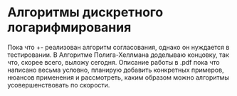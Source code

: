 # Алгоритмы дискретного логарифмирования

Пока что +- реализован алгоритм согласования, однако он нуждается в тестировании. В Алгоритме Полига-Хеллмана доделываю концовку, 
так что, скорее всего, выложу сегодня. Описание работы в .pdf пока что написано весьма условно, планирую добавить конкретных 
примеров, нюансов применения и рассмотреть, каким образом можно алгоритмы усовершенствовать по скорости. 
